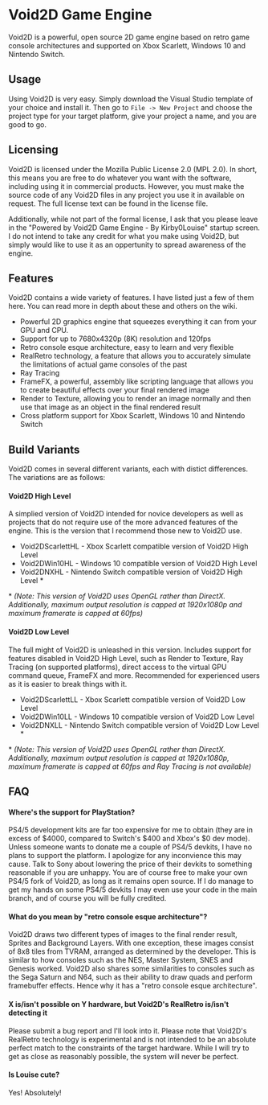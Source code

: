 # Void2D Game Engine


Void2D is a powerful, open source 2D game engine based on retro game console architectures and supported on Xbox Scarlett, Windows 10 and Nintendo Switch.

## Usage

Using Void2D is very easy.  Simply download the Visual Studio template of your choice and install it.  Then go to `File -> New Project` and choose the project type for your target platform, give your project a name, and you are good to go.

## Licensing

Void2D is licensed under the Mozilla Public License 2.0 (MPL 2.0).  In short, this means you are free to do whatever you want with the software, including using it in commercial products.  However, you must make the source code of any Void2D files  in any project you use it in available on request.  The full license text can be found in the license file.

Additionally, while not part of the formal license, I ask that you please leave in the "Powered by Void2D Game Engine - By Kirby0Louise" startup screen.  I do not intend to take any credit for what you make using Void2D, but simply would like to use it as an oppertunity to spread awareness of the engine.

## Features

Void2D contains a wide variety of features.  I have listed just a few of them here.  You can read more in depth about these and others on the wiki.

- Powerful 2D graphics engine that squeezes everything it can from your GPU and CPU.
- Support for up to 7680x4320p (8K) resolution and 120fps
- Retro console esque architecture, easy to learn and very flexible
- RealRetro technology, a feature that allows you to accurately simulate the limitations of actual game consoles of the past
- Ray Tracing
- FrameFX, a powerful, assembly like scripting language that allows you to create beautiful effects over your final rendered image
- Render to Texture, allowing you to render an image normally and then use that image as an object in the final rendered result
- Cross platform support for Xbox Scarlett, Windows 10 and Nintendo Switch

## Build Variants

Void2D comes in several different variants, each with distict differences.  The variations are as follows:

#### Void2D High Level

A simplied version of Void2D intended for novice developers as well as projects that do not require use of the more advanced features of the engine.  This is the version that I recommend those new to Void2D use.

- Void2DScarlettHL - Xbox Scarlett compatible version of Void2D High Level
- Void2DWin10HL - Windows 10 compatible version of Void2D High Level
- Void2DNXHL - Nintendo Switch compatible version of Void2D High Level \*

\* *(Note:  This version of Void2D uses OpenGL rather than DirectX.  Additionally, maximum output resolution is capped at 1920x1080p and maximum framerate is capped at 60fps)*

#### Void2D Low Level

The full might of Void2D is unleashed in this version.  Includes support for features disabled in Void2D High Level, such as Render to Texture, Ray Tracing (on supported platforms), direct access to the virtual GPU command queue, FrameFX and more.  Recommended for experienced users as it is easier to break things with it.

- Void2DScarlettLL - Xbox Scarlett compatible version of Void2D Low Level
- Void2DWin10LL - Windows 10 compatible version of Void2D Low Level
- Void2DNXLL - Nintendo Switch compatible version of Void2D Low Level \*

\* *(Note:  This version of Void2D uses OpenGL rather than DirectX.  Additionally, maximum output resolution is capped at 1920x1080p, maximum framerate is capped at 60fps and Ray Tracing is not available)*


## FAQ

#### Where's the support for PlayStation?

PS4/5 development kits are far too expensive for me to obtain (they are in excess of $4000, compared to Switch's $400 and Xbox's $0 dev mode).  Unless someone wants to donate me a couple of PS4/5 devkits, I have no plans to support the platform.  I apologize for any inconvience this may cause.  Talk to Sony about lowering the price of their devkits to something reasonable if you are unhappy.  You are of course free to make your own PS4/5 fork of Void2D, as long as it remains open source.  If I do manage to get my hands on some PS4/5 devkits I may even use your code in the main branch, and of course you will be fully credited.

#### What do you mean by "retro console esque architecture"?

Void2D draws two different types of images to the final render result, Sprites and Background Layers.  With one exception, these images consist of 8x8 tiles from TVRAM, arranged as determined by the developer.  This is similar to how consoles such as the NES, Master System, SNES and Genesis worked.  Void2D also shares some similarities to consoles such as the Sega Saturn and N64, such as their ability to draw quads and perform framebuffer effects.  Hence why it has a "retro console esque architecture".

#### X is/isn't possible on Y hardware, but Void2D's RealRetro is/isn't detecting it

Please submit a bug report and I'll look into it.  Please note that Void2D's RealRetro technology is experimental and is not intended to be an absolute perfect match to the constraints of the target hardware.  While I will try to get as close as reasonably possible, the system will never be perfect.

#### Is Louise cute?

Yes!  Absolutely!
